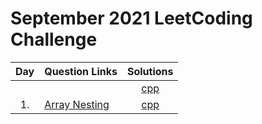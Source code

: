 # September 2021 LeetCoding Challenge

| Day | Question Links                                                                                                                                                   |                              Solutions                               |
| :-: | :--------------------------------------------------------------------------------------------------------------------------------------------------------------- | :------------------------------------------------------------------: |
|     | []()  |   [cpp](./.cpp)    |
| 1.  | [Array Nesting](https://leetcode.com/explore/featured/card/september-leetcoding-challenge-2021/636/week-1-september-1st-september-7th/3960/) | [cpp](./01.%20Array%20Nesting.cpp) |